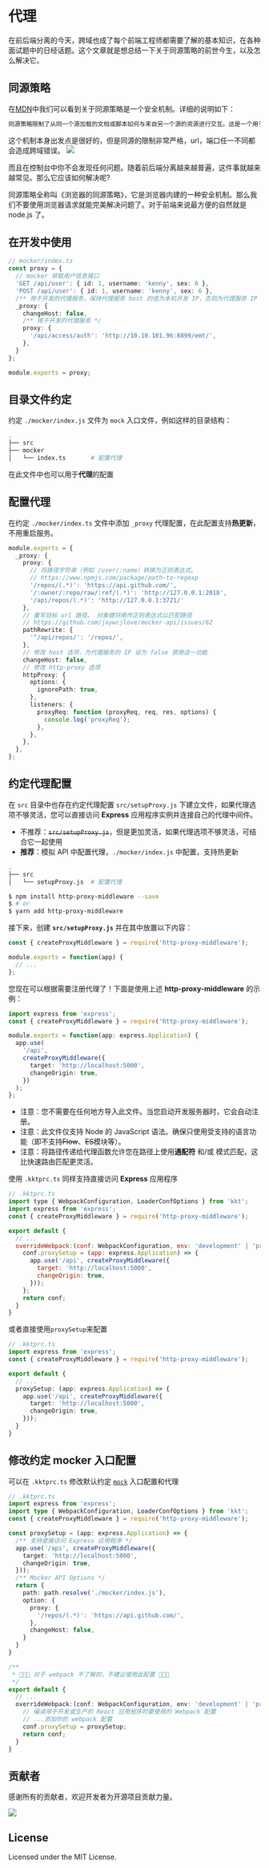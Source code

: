 # 代理
在前后端分离的今天，跨域也成了每个前端工程师都需要了解的基本知识，在各种面试题中的日经话题。这个文章就是想总结一下关于同源策略的前世今生，以及怎么解决它。

## 同源策略
在[MDN](https://developer.mozilla.org/zh-CN/docs/Web/Security/Same-origin_policy)中我们可以看到关于同源策略是一个安全机制。详细的说明如下：

```bash
同源策略限制了从同一个源加载的文档或脚本如何与来自另一个源的资源进行交互。这是一个用于隔离潜在恶意文件的重要安全机制。
```
这个机制本身出发点是很好的，但是同源的限制非常严格，url，端口任一不同都会造成跨域错误。
![](https://user-images.githubusercontent.com/59959718/227846530-0b341502-b59e-4606-be22-04c60806e4db.png)

而且在控制台中你不会发现任何问题。随着前后端分离越来越普遍，这件事就越来越常见。那么它应该如何解决呢?

同源策略全称叫《浏览器的同源策略》，它是浏览器内建的一种安全机制。那么我们不要使用浏览器请求就能完美解决问题了。对于前端来说最方便的自然就是 node.js 了。

## 在开发中使用

```ts
// mocker/index.ts
const proxy = {
  // mocker 获取用户信息接口
  'GET /api/user': { id: 1, username: 'kenny', sex: 6 },
  'POST /api/user': { id: 1, username: 'kenny', sex: 6 },
  /** 用于开发的代理服务，保持代理服务 host 的值为本机开发 IP，否则为代理服务 IP */
  _proxy: {
    changeHost: false,
    /** 用于开发的代理服务 */
    proxy: {
      '/api/access/auth': 'http://10.10.101.96:8899/emt/',
    },
  }
};

module.exports = proxy;
```

## 目录文件约定

约定 `./mocker/index.js`<!--rehype:style=color:white;background:#00b86c;--> 文件为 `mock` 入口文件，例如这样的目录结构：

```bash {4}
.
├── src
├── mocker
│   └── index.ts       # 配置代理
```

在此文件中也可以用于**代理**的配置

## 配置代理

在约定 `./mocker/index.ts`<!--rehype:style=color:white;background:#00b86c;--> 文件中添加 `_proxy` 代理配置，在此配置支持**热更新**，不用重启服务。

```ts
module.exports = {
  _proxy: {
    proxy: {
      // 将路径字符串（例如 /user/:name）转换为正则表达式。
      // https://www.npmjs.com/package/path-to-regexp
      '/repos/(.*)': 'https://api.github.com/',
      '/:owner/:repo/raw/:ref/(.*)': 'http://127.0.0.1:2018',
      '/api/repos/(.*)': 'http://127.0.0.1:3721/'
    },
    // 重写目标 url 路径。 对象键将用作正则表达式以匹配路径
    // https://github.com/jaywcjlove/mocker-api/issues/62
    pathRewrite: {
      '^/api/repos/': '/repos/',
    },
    // 修改 host 选项，为代理服务的 IP 设为 false 禁用这一功能
    changeHost: false,
    // 修改 http-proxy 选项
    httpProxy: {
      options: {
        ignorePath: true,
      },
      listeners: {
        proxyReq: function (proxyReq, req, res, options) {
          console.log('proxyReq');
        },
      },
    },    
  },
};
```

## 约定代理配置

在 `src` 目录中也存在约定代理配置 `src/setupProxy.js`<!--rehype:style=color:white;background:#00b86c;--> 下建立文件，如果代理选项不够灵活，您可以直接访问 **Express** 应用程序实例并连接自己的代理中间件。

- 不推荐：~~`src/setupProxy.js`~~，但是更加灵活，如果代理选项不够灵活，可结合它一起使用
- **推荐**：模拟 API 中配置代理，`./mocker/index.js`<!--rehype:style=color:white;background:#00b86c;--> 中配置，支持热更新

```bash {3}
.
├── src
│   └── setupProxy.js  # 配置代理
```

```bash
$ npm install http-proxy-middleware --save
$ # or
$ yarn add http-proxy-middleware
```

接下来，创建 **`src/setupProxy.js`** 并在其中放置以下内容：

```ts
const { createProxyMiddleware } = require('http-proxy-middleware');

module.exports = function(app) {
  // ...
};
```

您现在可以根据需要注册代理了！下面是使用上述 **http-proxy-middleware** 的示例：

```ts
import express from 'express';
const { createProxyMiddleware } = require('http-proxy-middleware');

module.exports = function(app: express.Application) {
  app.use(
    '/api',
    createProxyMiddleware({
      target: 'http://localhost:5000',
      changeOrigin: true,
    })
  );
};
```

- 注意：您不需要在任何地方导入此文件。当您启动开发服务器时，它会自动注册。
- 注意：此文件仅支持 Node 的 JavaScript 语法。确保只使用受支持的语言功能（即不支持~~Flow~~、~~ES~~模块等）。
- 注意：将路径传递给代理函数允许您在路径上使用**通配符** 和/或 模式匹配，这比快速路由匹配更灵活。

使用 `.kktprc.ts` 同样支持直接访问 **Express** 应用程序

```javascript
// .kktprc.ts
import type { WebpackConfiguration, LoaderConfOptions } from 'kkt';
import express from 'express';
const { createProxyMiddleware } = require('http-proxy-middleware');

export default {
  // ...
  overrideWebpack:(conf: WebpackConfiguration, env: 'development' | 'production', options: LoaderConfOptions | undefined)=>{
    conf.proxySetup = (app: express.Application) => {
      app.use('/api', createProxyMiddleware({
        target: 'http://localhost:5000',
        changeOrigin: true,
      }));
    };
    return conf;
  }
}
```
或者直接使用`proxySetup`来配置
```ts
// .kktprc.ts
import express from 'express';
const { createProxyMiddleware } = require('http-proxy-middleware');

export default {
  // ...
  proxySetup: (app: express.Application) => {
    app.use('/api', createProxyMiddleware({
      target: 'http://localhost:5000',
      changeOrigin: true,
    }));
  }
}
```

## 修改约定 mocker 入口配置

可以在 `.kktprc.ts`<!--rehype:style=color:white;background:#00b86c;--> 修改默认约定 [`mock`](https://www.npmjs.com/package/mocker-api) 入口配置和代理

```ts
// .kktprc.ts
import express from 'express';
import type { WebpackConfiguration, LoaderConfOptions } from 'kkt';
const { createProxyMiddleware } = require('http-proxy-middleware');

const proxySetup = (app: express.Application) => {
  /** 支持直接访问 Express 应用程序 */
  app.use('/api', createProxyMiddleware({
    target: 'http://localhost:5000',
    changeOrigin: true,
  }));
  /** Mocker API Options */
  return {
    path: path.resolve('./mocker/index.js'),
    option: {
      proxy: {
        '/repos/(.*)': 'https://api.github.com/',
      },
      changeHost: false,
    }
  }
}

/**
 * 🚧🚧🚧 对于 webpack 不了解的，不建议使用此配置 🚧🚧🚧
 */
export default {
  // ...
  overrideWebpack:(conf: WebpackConfiguration, env: 'development' | 'production', options: LoaderConfOptions | undefined)=>{
    // 编译用于开发或生产的 React 应用程序时要使用的 Webpack 配置
    // ...添加你的 webpack 配置
    conf.proxySetup = proxySetup;
    return conf;
  }
}
```

## 贡献者

感谢所有的贡献者，欢迎开发者为开源项目贡献力量。

<a href="https://github.com/uiwjs/uiw-admin/graphs/contributors">
  <img src="https://uiwjs.github.io/uiw-admin/CONTRIBUTORS.svg" />
</a>

## License

Licensed under the MIT License.